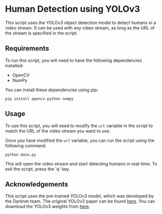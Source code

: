 # Human Detection using YOLOv3

This script uses the YOLOv3 object detection model to detect humans in a video stream. It can be used with any video stream, as long as the URL of the stream is specified in the script.

## Requirements

To run this script, you will need to have the following dependencies installed:

- OpenCV
- NumPy

You can install these dependencies using pip:

`pip install opencv-python numpy`


## Usage

To use this script, you will need to modify the `url` variable in the script to match the URL of the video stream you want to use.

Once you have modified the `url` variable, you can run the script using the following command:

`python main.py`


This will open the video stream and start detecting humans in real-time. To exit the script, press the 'q' key.

## Acknowledgements

This script uses the pre-trained YOLOv3 model, which was developed by the Darknet team. The original YOLOv3 paper can be found [here](https://arxiv.org/abs/1804.02767). You can download the YOLOv3 weights from [here](https://pjreddie.com/media/files/yolov3.weights).



